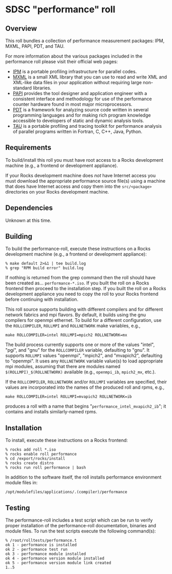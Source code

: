 # SDSC "performance" roll

## Overview

This roll bundles a collection of performance measurement packages: IPM,
MXML, PAPI, PDT, and TAU.

For more information about the various packages included in the performance roll please visit their official web pages:

- <a href="http://ipm-hpc.sourceforge.net" target="_blank">IPM</a> is a portable
profiling infrastructure for parallel codes.
- <a href="http://www.minixml.org/" target="_blank">MXML</a> is a small XML
library that you can use to read and write XML and XML-like data files in your
application without requiring large non-standard libraries.
- <a href="http://icl.cs.utk.edu/papi/" target="_blank">PAPI</a> provides the
tool designer and application engineer with a consistent interface and
methodology for use of the performance counter hardware found in most major
microprocessors.
- <a href="http://www.cs.uoregon.edu/research/pdt/home.php"
target="_blank">PDT</a> is a framework for analyzing source code written in
several programming languages and for making rich program knowledge accessible
to developers of static and dynamic analysis tools.
- <a href="http://www.cs.uoregon.edu/research/tau/home.php"
target="_blank">TAU</a> is a portable profiling and tracing toolkit for
performance analysis of parallel programs written in Fortran, C, C++, Java,
Python.


## Requirements

To build/install this roll you must have root access to a Rocks development
machine (e.g., a frontend or development appliance).

If your Rocks development machine does *not* have Internet access you must
download the appropriate performance source file(s) using a machine that does
have Internet access and copy them into the `src/<package>` directories on your
Rocks development machine.


## Dependencies

Unknown at this time.


## Building

To build the performance-roll, execute these instructions on a Rocks development
machine (e.g., a frontend or development appliance):

```shell
% make default 2>&1 | tee build.log
% grep "RPM build error" build.log
```

If nothing is returned from the grep command then the roll should have been
created as... `performance-*.iso`. If you built the roll on a Rocks frontend then
proceed to the installation step. If you built the roll on a Rocks development
appliance you need to copy the roll to your Rocks frontend before continuing
with installation.

This roll source supports building with different compilers and for different
network fabrics and mpi flavors.  By default, it builds using the gnu compilers
for openmpi ethernet.  To build for a different configuration, use the
`ROLLCOMPILER`, `ROLLMPI` and `ROLLNETWORK` make variables, e.g.,

```shell
make ROLLCOMPILER=intel ROLLMPI=mpich2 ROLLNETWORK=mx 
```

The build process currently supports one or more of the values "intel", "pgi",
and "gnu" for the `ROLLCOMPILER` variable, defaulting to "gnu".  It supports
`ROLLMPI` values "openmpi", "mpich2", and "mvapich2", defaulting to "openmpi".
It uses any `ROLLNETWORK` variable value(s) to load appropriate mpi modules,
assuming that there are modules named `$(ROLLMPI)_$(ROLLNETWORK)` available
(e.g., `openmpi_ib`, `mpich2_mx`, etc.).

If the `ROLLCOMPILER`, `ROLLNETWORK` and/or `ROLLMPI` variables are specified,
their values are incorporated into the names of the produced roll and rpms, e.g.,

```shell
make ROLLCOMPILER=intel ROLLMPI=mvapich2 ROLLNETWORK=ib
```
produces a roll with a name that begins "`performance_intel_mvapich2_ib`"; it
contains and installs similarly-named rpms.


## Installation

To install, execute these instructions on a Rocks frontend:

```shell
% rocks add roll *.iso
% rocks enable roll performance
% cd /export/rocks/install
% rocks create distro
% rocks run roll performance | bash
```

In addition to the software itself, the roll installs performance environment
module files in:

```shell
/opt/modulefiles/applications/.(compiler)/performance
```


## Testing

The performance-roll includes a test script which can be run to verify proper
installation of the performance-roll documentation, binaries and module files. To
run the test scripts execute the following command(s):

```shell
% /root/rolltests/performance.t 
ok 1 - performance is installed
ok 2 - performance test run
ok 3 - performance module installed
ok 4 - performance version module installed
ok 5 - performance version module link created
1..5
```
